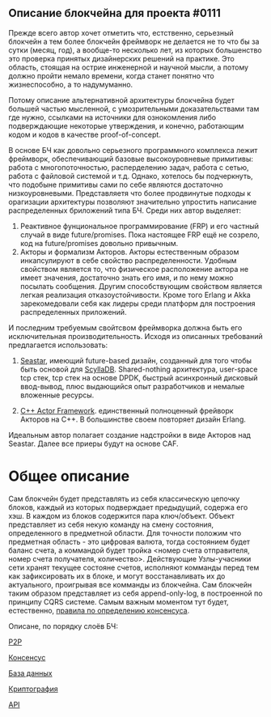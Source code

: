 ## Описание блокчейна для проекта #0111

Прежде всего автор хочет отметить что, естственно, серьезный блокчейн а тем более блокчейн фреймворк не 
делается не то что бы за сутки (месяц, год), а вообще-то несколько лет, из которых большенство 
это проверка принятых дизайнерских решений на практике. Это область, стоящая на острие инженерной 
и научной мысли, а потому должно пройти немало времени, когда станет понятно что жизнеспособно, а то надумуманно.

Потому описание альтернативной архитектуры блокчейна будет большей частью мысленной, с умозрительными доказательствами там 
где нужно, ссылками на источники для ознокомления либо подверждающие некоторые утверждения, и конечно, работающим кодом и кодов в качестве proof-of-concept.

В основе БЧ как довольно серьезного программного комплекса лежит фреймворк, обеспечивающий базовые высокоуровневые примитивы:
работа с многопоточностью, расперделению задач, работа с сетью, работа с файловой системой и т.д. Однако, хотелось бы подчеркнуть, что подобыне примитивы
сами по себе являются достаточно низкоуровневыми. Представляетя что более продвинутые подходы к орагизации 
архитектуры позволяют значительно упростить написание распределенных бриложений типа БЧ. Среди них автор выделяет:
1. Реактивное фунциональное программирование (FRP) и его частный случай в виде future/promises. Пока настоящее FRP ещё не созрело,
код на future/promises довольно привычным.
2. Акторы и формализм Акторов. Акторы естественным образом инкапсулируют в себе свойство распределенности. Удобным свойством является то, что 
физическое расположение актора не имеет значения, достаточно знать его имя, и по нему можно посылать сообщения. Другим способствующим 
свойством является легкая реализация отказоустойчивости. Кроме того Erlang и Akka зарекомедовали себя как лидеры среди платформ для 
построения распределенных приложений.

И последним требуемым свойтсвом фреймворка должна быть его исключительная производительность.
Исходя из описанных требований предлагается использовать:

1. [Seastar](http://seastar.io/), имеющий future-based дизайн, созданный для того чтобы быть основой для [ScyllaDB](https://www.scylladb.com/). Shared-nothing архитектура, user-space tcp стек, 
tcp стек на основе DPDK, быстрый асинхронный дисковый ввод-вывод, плюс выдающийся опыт разработчиков и немалые вложенные ресурсы.

2. [С++ Actor Framework](https://actor-framework.org/). единственный полноценный фрейворк Акторов на C++. В большинстве своем повторяет дизайн Erlang.

Идеальным автор полагает создание надстройки в виде Акторов над Seastar.
Далее все приеры будут на основе CAF.

# Общее описание

Сам блокчейн будет представлять из себя классическую цепочку блоков, каждый из которых подверждает предыдущий, содержа его хэш.
В каждом из блоков содержится пара ключ/объект. Объект представляет из себя некую команду на смену состояния, определенного в предметной области. Для точности 
положим что предметная область - это цифровая валюта, тогда состоянием будет баланс счета, а коммандой будет тройка 
<номер счета отправителя, номер счета получателя, количество>. Действующие Узлы-учасники сети хранят текущее состояне счетов, исполняют комманды перед тем как зафиксировать их в блоке, 
и могут восстанавливать их до актуального, проигрывая все комманды из блокчейна. Сам блокчейн таким образом представляет из себя append-only-log, в построенной по принципу CQRS системе.
Самым важным моментом тут будет, естественно, [правила по определению консенсуса](Consensus.md).

Описане, по порядку слоёв БЧ:

[P2P](P2P.md)

[Консенсус](Consensus.md)

[База данных](Database.md)

[Криптография](Crypto.md)

[API](API.md)